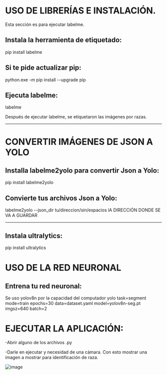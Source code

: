 # USO DE LIBRERÍAS E INSTALACIÓN.
Esta sección es para ejecutar labelme.
## Instala la herramienta de etiquetado:
pip install labelme

## Si te pide actualizar pip:
python.exe -m pip install --upgrade pip

## Ejecuta labelme:
labelme

Después de ejecutar labelme, se etiquetaron las imágenes por razas.
_____________________________________

# CONVERTIR IMÁGENES DE JSON A YOLO

## Installa labelme2yolo para convertir Json a Yolo:
pip install labelme2yolo

## Convierte tus archivos Json a Yolo:
labelme2yolo --json_dir tu/direccion/sin/espacios
lA DIRECCIÓN DONDE SE VA A GUARDAR

____________________________________________

## Instala ultralytics:
pip install ultralytics


# USO DE LA RED NEURONAL
## Entrena tu red neuronal:
Se uso yolov8n por la capacidad del computador
yolo task=segment mode=train epochs=30 data=dataset.yaml model=yolov8n-seg.pt imgsz=640 batch=2

# EJECUTAR LA APLICACIÓN:

-Abrir alguno de los archivos .py

-Darle en ejecutar y necesidad de una cámara. Con esto mostrar una imagen a mostrar para identificación de raza.

![image](https://github.com/user-attachments/assets/b81f956b-5e3a-49bf-910e-3e658cac886c)
